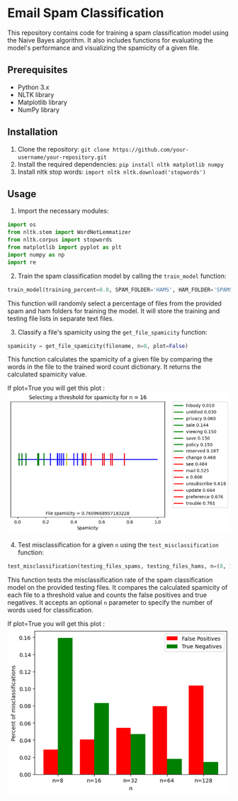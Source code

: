 # Email Spam Classification

This repository contains code for training a spam classification model using the Naive Bayes algorithm. It also includes functions for evaluating the model's performance and visualizing the spamicity of a given file.

## Prerequisites
- Python 3.x
- NLTK library
- Matplotlib library
- NumPy library

## Installation
1. Clone the repository: `git clone https://github.com/your-username/your-repository.git`
2. Install the required dependencies: `pip install nltk matplotlib numpy`
3. Install nltk stop words: `import nltk nltk.download('stopwords')`

## Usage
1. Import the necessary modules:
```python
import os
from nltk.stem import WordNetLemmatizer
from nltk.corpus import stopwords
from matplotlib import pyplot as plt
import numpy as np
import re
```

2. Train the spam classification model by calling the `train_model` function:
```python
train_model(training_percent=0.8, SPAM_FOLDER='HAMS', HAM_FOLDER='SPAMS')
```
This function will randomly select a percentage of files from the provided spam and ham folders for training the model. It will store the training and testing file lists in separate text files.

3. Classify a file's spamicity using the `get_file_spamicity` function:
```python
spamicity = get_file_spamicity(filename, n=8, plot=False)
```
This function calculates the spamicity of a given file by comparing the words in the file to the trained word count dictionary. It returns the calculated spamicity value.

If plot=True you will get this plot :
![alt text](https://github.com/An0n1mity/SpamClassifierEval/blob/master/get_file_spamicity_plot.png)

4. Test misclassification for a given `n` using the `test_misclassification` function:
```python
test_misclassification(testing_files_spams, testing_files_hams, n=(8, 16, 32), threshold=0.6, unseen_spamicity=0.4, plot=False, verbose=False)
```
This function tests the misclassification rate of the spam classification model on the provided testing files. It compares the calculated spamicity of each file to a threshold value and counts the false positives and true negatives. It accepts an optional `n` parameter to specify the number of words used for classification. 

If plot=True you will get this plot :
![alt text](https://github.com/An0n1mity/SpamClassifierEval/blob/master/test_misclassification_plot.png)
